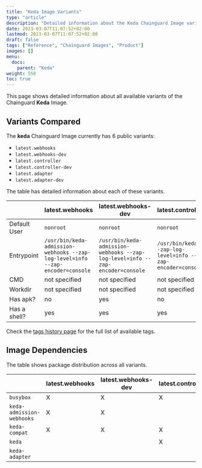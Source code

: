 ```yaml
---
title: "Keda Image Variants"
type: "article"
description: "Detailed information about the Keda Chainguard Image variants"
date: 2023-03-07T11:07:52+02:00
lastmod: 2023-03-07T11:07:52+02:00
draft: false
tags: ["Reference", "Chainguard Images", "Product"]
images: []
menu:
  docs:
    parent: "Keda"
weight: 550
toc: true
---
```


This page shows detailed information about all available variants of the Chainguard **Keda** Image.

## Variants Compared
The **keda** Chainguard Image currently has 6 public variants: 

- `latest.webhooks`
- `latest.webhooks-dev`
- `latest.controller`
- `latest.controller-dev`
- `latest.adapter`
- `latest.adapter-dev`

The table has detailed information about each of these variants.

|              | latest.webhooks                                                               | latest.webhooks-dev                                                           | latest.controller                                          | latest.controller-dev                                      | latest.adapter                                                      | latest.adapter-dev                                                  |
|--------------|-------------------------------------------------------------------------------|-------------------------------------------------------------------------------|------------------------------------------------------------|------------------------------------------------------------|---------------------------------------------------------------------|---------------------------------------------------------------------|
| Default User | `nonroot`                                                                     | `nonroot`                                                                     | `nonroot`                                                  | `nonroot`                                                  | `nonroot`                                                           | `nonroot`                                                           |
| Entrypoint   | `/usr/bin/keda-admission-webhooks --zap-log-level=info --zap-encoder=console` | `/usr/bin/keda-admission-webhooks --zap-log-level=info --zap-encoder=console` | `/usr/bin/keda --zap-log-level=info --zap-encoder=console` | `/usr/bin/keda --zap-log-level=info --zap-encoder=console` | `/usr/bin/keda-adapter --secure-port=6443 --logtostderr=true --v=0` | `/usr/bin/keda-adapter --secure-port=6443 --logtostderr=true --v=0` |
| CMD          | not specified                                                                 | not specified                                                                 | not specified                                              | not specified                                              | not specified                                                       | not specified                                                       |
| Workdir      | not specified                                                                 | not specified                                                                 | not specified                                              | not specified                                              | not specified                                                       | not specified                                                       |
| Has apk?     | no                                                                            | yes                                                                           | no                                                         | yes                                                        | no                                                                  | yes                                                                 |
| Has a shell? | yes                                                                           | yes                                                                           | yes                                                        | yes                                                        | yes                                                                 | yes                                                                 |

Check the [tags history page](/chainguard/chainguard-images/reference/keda/tags_history/) for the full list of available tags.
## Image Dependencies
The table shows package distribution across all variants.

|                           | latest.webhooks | latest.webhooks-dev | latest.controller | latest.controller-dev | latest.adapter | latest.adapter-dev |
|---------------------------|-----------------|---------------------|-------------------|-----------------------|----------------|--------------------|
| `busybox`                 | X               | X                   | X                 | X                     | X              | X                  |
| `keda-admission-webhooks` | X               | X                   |                   |                       |                |                    |
| `keda-compat`             | X               | X                   | X                 | X                     | X              | X                  |
| `keda`                    |                 |                     | X                 | X                     |                |                    |
| `keda-adapter`            |                 |                     |                   |                       | X              | X                  |
